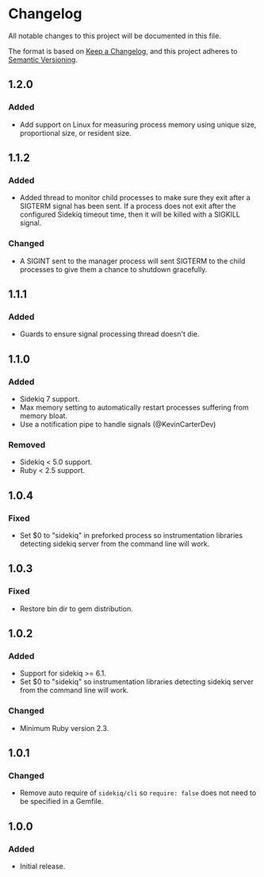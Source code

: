 # Changelog
All notable changes to this project will be documented in this file.

The format is based on [Keep a Changelog](https://keepachangelog.com/en/1.0.0/),
and this project adheres to [Semantic Versioning](https://semver.org/spec/v2.0.0.html).

## 1.2.0

### Added
- Add support on Linux for measuring process memory using unique size, proportional size, or resident size.

## 1.1.2

### Added
- Added thread to monitor child processes to make sure they exit after a SIGTERM signal has been sent. If a process does not exit after the configured Sidekiq timeout time, then it will be killed with a SIGKILL signal.

### Changed
- A SIGINT sent to the manager process will sent SIGTERM to the child processes to give them a chance to shutdown gracefully.

## 1.1.1

### Added
- Guards to ensure signal processing thread doesn't die.

## 1.1.0

### Added
- Sidekiq 7 support.
- Max memory setting to automatically restart processes suffering from memory bloat.
- Use a notification pipe to handle signals (@KevinCarterDev)

### Removed
- Sidekiq < 5.0 support.
- Ruby < 2.5 support.

## 1.0.4

### Fixed
- Set $0 to "sidekiq" in preforked process so instrumentation libraries detecting sidekiq server from the command line will work.

## 1.0.3

### Fixed
- Restore bin dir to gem distribution.

## 1.0.2

### Added
- Support for sidekiq >= 6.1.
- Set $0 to "sidekiq" so instrumentation libraries detecting sidekiq server from the command line will work.

### Changed
- Minimum Ruby version 2.3.

## 1.0.1

### Changed
- Remove auto require of `sidekiq/cli` so `require: false` does not need to be specified in a Gemfile.

## 1.0.0

### Added
- Initial release.
